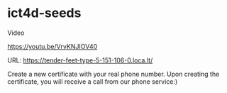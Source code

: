# ict4d-seeds

Video

https://youtu.be/VrvKNJIOV40 

URL:  https://tender-feet-type-5-151-106-0.loca.lt/

Create a new certificate with your real phone number. Upon creating the certificate, you will receive a call from our phone service:)
